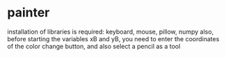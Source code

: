 # painter
installation of libraries is required: keyboard, mouse, pillow, numpy
also, before starting the variables xB and yB, you need to enter the coordinates of the color change button, and also select a pencil as a tool
